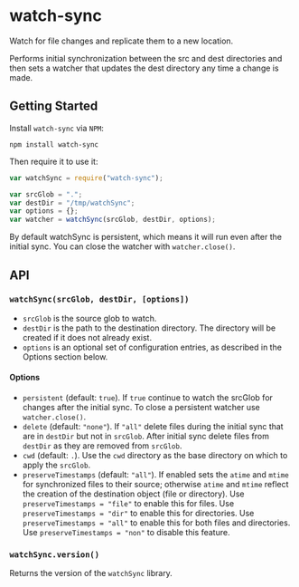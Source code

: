 # watch-sync

Watch for file changes and replicate them to a new location.

Performs initial synchronization between the src and dest directories and then
sets a watcher that updates the dest directory any time a change is made.

## Getting Started

Install `watch-sync` via `NPM`:

```
npm install watch-sync
```

Then require it to use it:

```js
var watchSync = require("watch-sync");

var srcGlob = ".";
var destDir = "/tmp/watchSync";
var options = {};
var watcher = watchSync(srcGlob, destDir, options);
```

By default watchSync is persistent, which means it will run even after the
initial sync. You can close the watcher with `watcher.close()`.

## API

### `watchSync(srcGlob, destDir, [options])`

- `srcGlob` is the source glob to watch.
- `destDir` is the path to the destination directory. The directory will be
  created if it does not already exist.
- `options` is an optional set of configuration entries, as described in the
  Options section below.

#### Options

- `persistent` (default: `true`). If `true` continue to watch the srcGlob for
  changes after the initial sync. To close a persistent watcher use
  `watcher.close()`.
- `delete` (default: `"none"`). If `"all"` delete files during the initial sync
  that are in `destDir` but not in `srcGlob`. After initial sync delete files
  from `destDir` as they are removed from `srcGlob`.
- `cwd` (default: `.`). Use the `cwd` directory as the base directory on which
  to apply the `srcGlob`.
- `preserveTimestamps` (default: `"all"`). If enabled sets the `atime` and
  `mtime` for synchronized files to their source; otherwise `atime` and `mtime`
  reflect the creation of the destination object (file or directory). Use
  `preserveTimestamps = "file"` to enable this for files. Use
  `preserveTimestamps = "dir"` to enable this for directories. Use
  `preserveTimestamps = "all"` to enable this for both files and directories.
  Use `preserveTimestamps = "non"` to disable this feature.

### `watchSync.version()`

Returns the version of the `watchSync` library.
